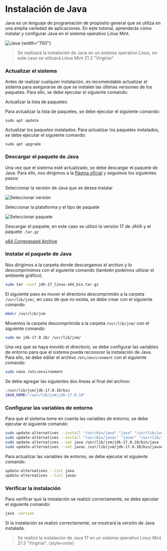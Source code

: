# Instalación de Java

Java es un lenguaje de programación de propósito general que se utiliza en una amplia variedad de aplicaciones. En este tutorial, aprenderás cómo instalar y configurar Java en el sistema operativo Linux Mint.

![Java](Java.png) {width="700"}

> Se realizará la instalación de Java en un sistema operativo Linux, en este caso se utilizará Linux Mint 21.3 "Virginia".

### Actualizar el sistema

Antes de realizar cualquier instalación, es recomendable actualizar el sistema para asegurarse de que se instalen las
últimas versiones de los paquetes. Para ello, se debe ejecutar el siguiente comando:

<procedure title="Pasos para actualizar el sistema" id="actualizar-sistema">
    <step>
        <p>Actualizar la lista de paquetes:</p>
        <p>Para actualizar la lista de paquetes, se debe ejecutar el siguiente comando: </p>
        <code>sudo apt update</code>
    </step>
    <step>
        <p>Actualizar los paquetes instalados: Para actualizar los paquetes instalados, se debe ejecutar el siguiente comando: </p>
        <code>sudo apt upgrade</code>
    </step>
</procedure>

### Descargar el paquete de Java

Una vez que el sistema esté actualizado, se debe descargar el paquete de Java. Para ello, nos dirigimos a
la [Página oficial](https://www.oracle.com/mx/java/technologies/downloads/ "Java for Linux") y seguimos los siguientes
pasos:

<procedure title="Pasos para descargar el JDK" id="descargar-JDK">
    <step>
        <p>Seleccionar la versión de Java que se desea instalar</p>
        <img src="versionJava.png" alt="Seleccionar versión" border-effect="line"/>
    </step>
    <step>
        <p>Seleccionar la plataforma y el tipo de paquete</p>
        <img src="plataforma.png" alt="Seleccionar paquete" border-effect="line"/>
    </step>
    <step>
        <p>Descargar el paquete, en este caso se utilizó la versión 17 de JAVA y el paquete <code>.tar.gz</code> </p>
        <a href='https://download.oracle.com/java/17/latest/jdk-17_linux-x64_bin.tar.gz '> x64 Compressed Archive </a>
    </step>
</procedure>

### Instalar el paquete de Java

Nos dirigimos a la carpeta donde descargamos el archivo y lo descomprimimos con el siguiente comando (también podemos utilizar el ambiente gráfico).

```bash
sudo tar -xvzf jdk-17_linux-x64_bin.tar.gz
```
El siguiente paso es mover el directorio descomprimido a la carpeta `/usr/lib/jvm/`, en caso de que no exista, se debe crear con el siguiente comando:

```bash
mkdir /usr/lib/jvm
```
Movemos la carpeta descomprimida a la carpeta `/usr/lib/jvm/` con el siguiente comando:

```bash
sudo mv jdk-17.0.10/ /usr/lib/jvm/
```
Una vez que se haya movido el directorio, se debe configurar las variables de entorno para que el sistema pueda reconocer la instalación de Java. Para ello, se debe editar el archivo `/etc/environment` con el siguiente comando:

```bash
sudo nano /etc/environment
```
Se debe agregar las siguientes dos líneas al final del archivo:

```bash
:/usr/lib/jvm/jdk-17.0.10/bin
JAVA_HOME="/usr/lib/jvm/jdk-17.0.10"
```
### Configurar las variables de entorno

Para que el sistema tome en cuenta las variables de entorno, se debe ejecutar el siguiente comando:

```bash
sudo update-alternatives --install "/usr/bin/java" "java" "/usr/lib/jvm/jdk-17.0.10/bin/java" 0
sudo update-alternatives --install "/usr/bin/javac" "javac" "/usr/lib/jvm/jdk-17.0.10/bin/javac" 0
sudo update-alternatives --set java /usr/lib/jvm/jdk-17.0.10/bin/java
sudo update-alternatives --set javac /usr/lib/jvm/jdk-17.0.10/bin/javac
```
Para actualizar las variables de entorno, se debe ejecutar el siguiente comando:

```bash
update-alternatives --list java
update-alternatives --list javac
```
### Verificar la instalación

Para verificar que la instalación se realizó correctamente, se debe ejecutar el siguiente comando:

```bash
java -version
```
Si la instalación se realizó correctamente, se mostrará la versión de Java instalada.

> Se realizó la instalación de Java 17 en un sistema operativo Linux Mint 21.3 "Virginia".
> {style=note}